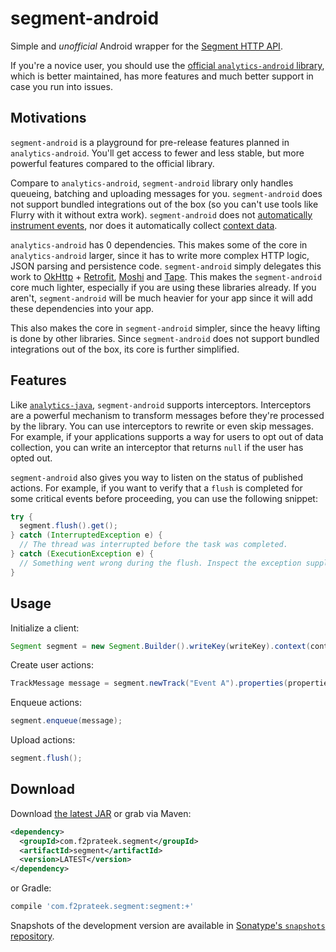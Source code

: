 # segment-android

Simple and *unofficial* Android wrapper for the [Segment HTTP API](https://segment.com/docs/sources/server/http/).

If you're a novice user, you should use the [official `analytics-android` library](https://segment.com/docs/sources/mobile/android/), which is better maintained, has more features and much better support in case you run into issues.

## Motivations

`segment-android` is a playground for pre-release features planned in `analytics-android`. You'll get access to fewer and less stable, but more powerful features compared to the official library.

Compare to `analytics-android`, `segment-android` library only handles queueing, batching and uploading messages for you. `segment-android` does not support bundled integrations out of the box (so you can't use tools like Flurry with it without extra work). `segment-android` does not [automatically instrument events](https://segment.com/docs/spec/mobile/), nor does it automatically collect [context data](https://segment.com/docs/spec/common/#context-fields-automatically-collected).

`analytics-android` has 0 dependencies. This makes some of the core in `analytics-android` larger, since it has to write more complex HTTP logic, JSON parsing and persistence code. `segment-android` simply delegates this work to [OkHttp](https://github.com/square/okhttp) + [Retrofit](https://github.com/square/retrofit), [Moshi](https://github.com/square/moshi) and [Tape](https://github.com/square/tape). This makes the `segment-android` core much lighter, especially if you are using these libraries already. If you aren't, `segment-android` will be much heavier for your app since it will add these dependencies into your app.

This also makes the core in `segment-android` simpler, since the heavy lifting is done by other libraries. Since `segment-android` does not support bundled integrations out of the box, its core is further simplified.

## Features

Like [`analytics-java`](https://github.com/segmentio/analytics-java), `segment-android` supports interceptors. Interceptors are a powerful mechanism to transform messages before they're processed by the library. You can use interceptors to rewrite or even skip messages. For example, if your applications supports a way for users to opt out of data collection, you can write an interceptor that returns `null` if the user has opted out.

`segment-android` also gives you way to listen on the status of published actions. For example, if you want to verify that a `flush` is completed for some critical events before proceeding, you can use the following snippet:

```java
try {
  segment.flush().get();
} catch (InterruptedException e) {
  // The thread was interrupted before the task was completed.
} catch (ExecutionException e) {
  // Something went wrong during the flush. Inspect the exception supplied to figure out why.
}
```

## Usage

Initialize a client:

```java
Segment segment = new Segment.Builder().writeKey(writeKey).context(context).build();
```

Create user actions:

```java
TrackMessage message = segment.newTrack("Event A").properties(properties).build();
```

Enqueue actions:

```java
segment.enqueue(message);
```

Upload actions:

```java
segment.flush();
```

## Download

Download [the latest JAR](https://search.maven.org/remote_content?g=com.f2prateek.segment&a=segment&v=LATEST) or grab via Maven:
```xml
<dependency>
  <groupId>com.f2prateek.segment</groupId>
  <artifactId>segment</artifactId>
  <version>LATEST</version>
</dependency>
```

or Gradle:
```groovy
compile 'com.f2prateek.segment:segment:+'
```

Snapshots of the development version are available in [Sonatype's `snapshots` repository](https://oss.sonatype.org/content/repositories/snapshots/).
